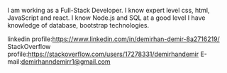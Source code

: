 I am working as a Full-Stack Developer.
I know expert level css, html, JavaScript and react.
I know Node.js and SQL at a good level
I have knowledge of database, bootstrap technologies.

linkedin profile:https://www.linkedin.com/in/demirhan-demir-8a2716219/
StackOverflow profile:https://stackoverflow.com/users/17278331/demirhandemir
E-mail:demirhanndemirr1@gmail.com
